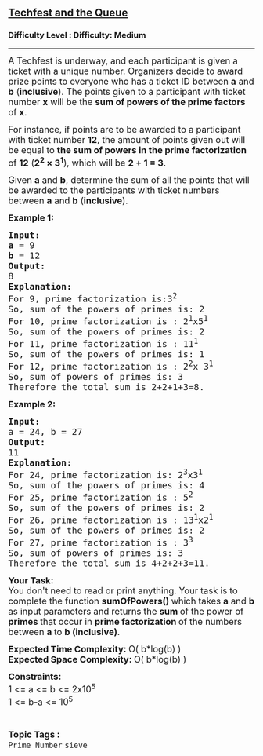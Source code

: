 <h2><a href="https://www.geeksforgeeks.org/problems/techfest-and-the-queue1044/1?page=1&difficulty=Medium&status=unsolved,attempted&sortBy=accuracy">Techfest and the Queue</a></h2><h3>Difficulty Level : Difficulty: Medium</h3><hr><div class="problems_problem_content__Xm_eO"><p><span style="font-size: 18px;">A Techfest is underway, and each participant is given a ticket with a unique number. Organizers decide to award prize points to everyone who has a ticket ID between <strong>a</strong> and <strong>b</strong> (<strong>inclusive</strong>). The points given to a participant with ticket number <strong>x</strong> will be the <strong>sum of powers of the prime factors </strong>of <strong>x</strong>.</span></p>
<p><span style="font-size: 18px;">For instance, if points are to be awarded to a participant with ticket number <strong>12</strong>, the amount of points given out will be equal to <strong>the sum of powers in the prime factorization </strong>of <strong>12</strong> (<strong>2<sup>2</sup> × 3<sup>1</sup></strong>), which will be <strong>2 + 1 = 3</strong>.</span></p>
<p><span style="font-size: 18px;">Given <strong>a</strong> and <strong>b</strong>, determine the sum of all the points that will be awarded to the participants with ticket numbers between <strong>a</strong> and <strong>b</strong> (<strong>inclusive</strong>).</span></p>
<p><span style="font-size: 18px;"><strong>Example 1:</strong></span></p>
<pre><span style="font-size: 18px;"><strong>Input: <br>a</strong> = 9<br><strong>b</strong> = 12
<strong>Output: <br></strong>8
<strong>Explanation: <br></strong>For 9, prime factorization is:3<sup>2</sup> <br>So, sum of the powers of primes is: 2
For 10, prime factorization is : 2<sup>1</sup>x5<sup>1</sup> 
So, sum of the powers of primes is: 2
For 11, prime factorization is : 11<sup>1</sup> 
So, sum of the powers of primes is: 1
For 12, prime factorization is : 2<sup>2</sup>x 3<sup>1</sup>&nbsp;
So, sum of powers of primes is: 3
Therefore the total sum is 2+2+1+3=8.</span>
</pre>
<p><span style="font-size: 18px;"><strong>Example 2:</strong></span></p>
<pre><span style="font-size: 18px;"><strong>Input: <br></strong>a = 24, b = 27
<strong>Output: <br></strong>11
<strong>Explanation: <br></strong>For 24, prime factorization is: 2<sup>3</sup>x3<sup>1 <br></sup>So, sum of the powers of primes is: 4
For 25, prime factorization is : 5<sup>2</sup> <br>So, sum of the powers of primes is: 2
For 26, prime factorization is : 13<sup>1</sup>x2<sup>1</sup> <br>So, sum of the powers of primes is: 2
For 27, prime factorization is : 3<sup>3</sup> &nbsp;<br>So, sum of powers of primes is: 3
Therefore the total sum is 4+2+2+3=11.</span></pre>
<p><span style="font-size: 18px;"><strong style="font-size: 18px;">Your Task:</strong><br><span style="font-size: 18px;">You don't need to read or print anything. Your task is to complete the function&nbsp;<strong>sumOfPowers</strong></span><strong style="font-size: 18px;">() </strong><span style="font-size: 18px;">which takes </span><strong style="font-size: 18px;">a</strong><span style="font-size: 18px;"> and </span><strong style="font-size: 18px;">b</strong><span style="font-size: 18px;"> as input parameters and returns the </span><strong style="font-size: 18px;">sum </strong><span style="font-size: 18px;">of the power of </span><strong style="font-size: 18px;">primes </strong><span style="font-size: 18px;">that occur in </span><strong style="font-size: 18px;">prime factorization </strong><span style="font-size: 18px;">of the numbers between </span><strong style="font-size: 18px;">a </strong><span style="font-size: 18px;">to </span><strong style="font-size: 18px;">b (inclusive)</strong><span style="font-size: 18px;">.</span></span></p>
<p><span style="font-size: 18px;"><strong>Expected Time Complexity: </strong>O( b*log(b) )<br><strong>Expected Space Complexity: </strong>O( b*log(b) )</span></p>
<p><span style="font-size: 18px;"><strong>Constraints:</strong><br>1 &lt;= a &lt;= b &lt;= 2x10<sup>5</sup><br>1 &lt;= b-a &lt;= 10<sup>5</sup></span></p></div><br><p><span style=font-size:18px><strong>Topic Tags : </strong><br><code>Prime Number</code>&nbsp;<code>sieve</code>&nbsp;